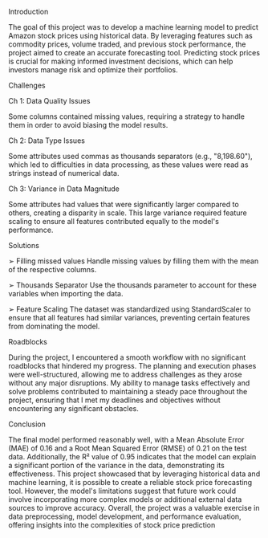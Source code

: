  Introduction  
	
 The goal of this project was to develop a machine learning model to
 predict Amazon stock prices using historical data. By leveraging
 features such as commodity prices, volume traded, and previous
 stock performance, the project aimed to create an accurate
 forecasting tool. Predicting stock prices is crucial for making informed
 investment decisions, which can help investors manage risk and
 optimize their portfolios.
	
 Challenges
	
 Ch 1: Data Quality Issues
	
 Some columns contained missing values, requiring a strategy to
 handle them in order to avoid biasing the model results.
	
 Ch 2: Data Type Issues
	
 Some attributes used commas as thousands separators (e.g.,
 "8,198.60"), which led to difficulties in data processing, as these
 values were read as strings instead of numerical data.
	
 Ch 3: Variance in Data Magnitude
	
 Some attributes had values that were significantly larger compared
 to others, creating a disparity in scale. This large variance required
 feature scaling to ensure all features contributed equally to the
 model's performance.
	
  Solutions
		
 ➢ Filling missed values
 Handle missing values by filling them with the mean of the
 respective columns.
	
 ➢ Thousands Separator
 Use the thousands parameter to account for these variables
 when importing the data.
	
 ➢ Feature Scaling
 The dataset was standardized using StandardScaler to ensure
 that all features had similar variances, preventing certain features
 from dominating the model.
	
  Roadblocks
		
 During the project, I encountered a smooth workflow with no
 significant roadblocks that hindered my progress. The planning and
 execution phases were well-structured, allowing me to address
 challenges as they arose without any major disruptions. My ability to
 manage tasks effectively and solve problems contributed to
 maintaining a steady pace throughout the project, ensuring that I
 met my deadlines and objectives without encountering any
 significant obstacles.
	
  Conclusion

 The final model performed reasonably well, with a Mean Absolute
 Error (MAE) of 0.16 and a Root Mean Squared Error (RMSE) of
 0.21 on the test data. Additionally, the R² value of 0.95 indicates
 that the model can explain a significant portion of the variance in
 the data, demonstrating its effectiveness. This project showcased
 that by leveraging historical data and machine learning, it is
 possible to create a reliable stock price forecasting tool. However,
 the model's limitations suggest that future work could involve
 incorporating more complex models or additional external data
 sources to improve accuracy. Overall, the project was a valuable
 exercise in data preprocessing, model development, and
 performance evaluation, offering insights into the complexities of
 stock price prediction

